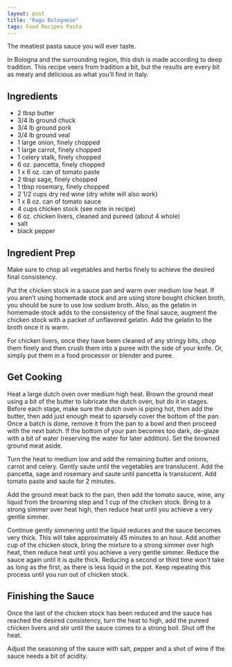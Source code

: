 ```yaml
---
layout: post
title: "Ragu Bolognese"
tags: Food Recipes Pasta
---
```


The meatiest pasta sauce you will ever taste.

In Bologna and the surrounding region, this dish is made according to deep tradition.
This recipe veers from tradition a bit, but the results are every bit as meaty and
delicious as what you’ll find in Italy.

<!-- more -->


## Ingredients

* 2 tbsp butter
* 3/4 lb ground chuck
* 3/4 lb ground pork
* 3/4 lb ground veal
* 1 large onion, finely chopped
* 1 large carrot, finely chopped
* 1 celery stalk, finely chopped
* 6 oz. pancetta, finely chopped
* 1 x 6 oz. can of tomato paste
* 2 tbsp sage, finely chopped
* 1 tbsp rosemary, finely chopped
* 2 1/2 cups dry red wine (dry white will also work)
* 1 x 8 oz. can of tomato sauce
* 4 cups chicken stock (see note in recipe)
* 6 oz. chicken livers, cleaned and pureed (about 4 whole)
* salt
* black pepper


## Ingredient Prep

Make sure to chop all vegetables and herbs finely to achieve the desired final consistency.

Put the chicken stock in a sauce pan and warm over medium low heat. If you aren’t using
homemade stock and are using store bought chicken broth, you should be sure to use low
sodium broth.  Also, as the gelatin in homemade stock adds to the consistency of the final
sauce, augment the chicken stock with a packet of unflavored gelatin.  Add the gelatin to
the broth once it is warm.

For chicken livers, once they have been cleaned of any stringy bits, chop them finely and
then crush them into a puree with the side of your knife.  Or, simply put them in a food
processor or blender and puree.


## Get Cooking

Heat a large dutch oven over medium high heat.  Brown the ground meat using a bit of the
butter to lubricate the dutch oven, but do it in stages.  Before each stage, make sure the
dutch oven is piping hot, then add the butter, then add just enough meat to sparsely cover
the bottom of the pan.  Once a batch is done, remove it from the pan to a bowl and then
proceed with the next batch.  If the bottom of your pan becomes too dark, de-glaze with a
bit of water (reserving the water for later addition).  Set the browned ground meat aside.

Turn the heat to medium low and add the remaining butter and onions, carrot and celery.
Gently saute until the vegetables are translucent.  Add the pancetta, sage and rosemary
and saute until pancetta is translucent.  Add tomato paste and saute for 2 minutes.

Add the ground meat back to the pan, then add the tomato sauce, wine, any liquid from the
browning step and 1 cup of the chicken stock.  Bring to a strong simmer over heat high,
then reduce heat until you achieve a very gentle simmer.

Continue gently simmering until the liquid reduces and the sauce becomes very thick.  This
will take approximately 45 minutes to an hour.  Add another cup of the chicken stock, bring
the mixture to a strong simmer over high heat, then reduce heat until you achieve a very
gentle simmer.  Reduce the sauce again until it is quite thick. Reducing a second or third
time won’t take as long as the first, as there is less liquid in the pot. Keep repeating
this process until you run out of chicken stock.


## Finishing the Sauce

Once the last of the chicken stock has been reduced and the sauce has reached the desired
consistency, turn the heat to high, add the pureed chicken livers and stir until the sauce
comes to a strong boil.  Shut off the heat.

Adjust the seasoning of the sauce with salt, pepper and a shot of wine if the sauce needs
a bit of acidity.